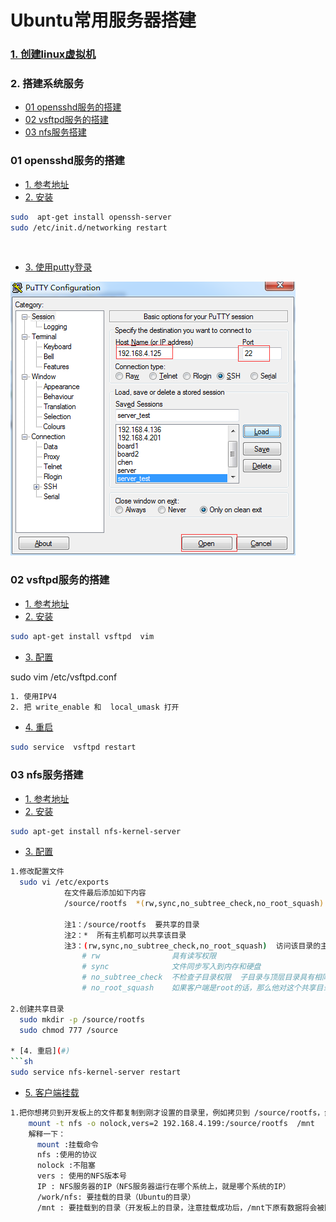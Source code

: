 # Ubuntu常用服务器搭建
### [1. 创建linux虚拟机](http://note.youdao.com/noteshare?id=7d44f6d199affe93d2919ae6db8e35cb)

### 2. 搭建系统服务
* [01 opensshd服务的搭建](#jump1)
* [02 vsftpd服务的搭建](#jump2)
* [03 nfs服务搭建](#jump3)

###  <span id="jump1">01 opensshd服务的搭建
* [1. 参考地址](http://www.cnblogs.com/chenfulin5/p/8621612.html)
* [2. 安装](#)
```sh
sudo  apt-get install openssh-server
sudo /etc/init.d/networking restart
```
&nbsp;&nbsp;&nbsp;&nbsp;&nbsp;&nbsp;&nbsp;
* [3. 使用putty登录](#)

![](server_image/ssh.png)

###  <span id="jump2">02 vsftpd服务的搭建
* [1. 参考地址](http://www.cnblogs.com/chenfulin5/p/8621612.html)
* [2. 安装](#)
```sh
sudo apt-get install vsftpd  vim
```
* [3. 配置](#)
<div>sudo vim /etc/vsftpd.conf</div>

```sh
1. 使用IPV4
2. 把 write_enable 和  local_umask 打开
```

* [4. 重启](#)
```sh
sudo service  vsftpd restart
```

###  <span id="jump3">03 nfs服务搭建
* [1. 参考地址](#)
* [2. 安装](#)
```sh
sudo apt-get install nfs-kernel-server
```
* [3. 配置](#)
```sh
1.修改配置文件
  sudo vi /etc/exports
			在文件最后添加如下内容
			/source/rootfs  *(rw,sync,no_subtree_check,no_root_squash)

			注1：/source/rootfs  要共享的目录
			注2：*  所有主机都可以共享该目录
			注3：(rw,sync,no_subtree_check,no_root_squash)  访问该目录的主机拥有的权限
				# rw                具有读写权限
				# sync              文件同步写入到内存和硬盘
				# no_subtree_check  不检查子目录权限  子目录与顶层目录具有相同的权限
				# no_root_squash    如果客户端是root的话，那么他对这个共享目录具有root的权限	```

2.创建共享目录
  sudo mkdir -p /source/rootfs
  sudo chmod 777 /source

* [4. 重启](#)
```sh
sudo service nfs-kernel-server restart
```

* [5. 客户端挂载](#)
```sh
1.把你想拷贝到开发板上的文件都复制到刚才设置的目录里，例如拷贝到 /source/rootfs，然后在开发板上执行挂载命令
    mount -t nfs -o nolock,vers=2 192.168.4.199:/source/rootfs  /mnt
    解释一下：
      mount :挂载命令
      nfs :使用的协议
      nolock :不阻塞
      vers : 使用的NFS版本号
      IP : NFS服务器的IP（NFS服务器运行在哪个系统上，就是哪个系统的IP）
      /work/nfs: 要挂载的目录（Ubuntu的目录）
      /mnt : 要挂载到的目录（开发板上的目录，注意挂载成功后，/mnt下原有数据将会被隐藏，无法找到）
  ```
